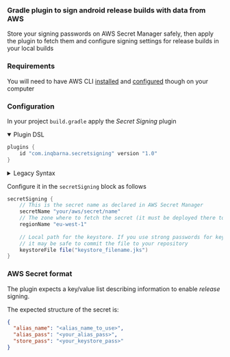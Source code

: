 ### Gradle plugin to sign android release builds with data from AWS

Store your signing passwords on AWS Secret Manager safely, then apply the plugin
to fetch them and configure signing settings for release builds in your local builds

### Requirements

You will need to have AWS CLI [installed](https://docs.aws.amazon.com/cli/latest/userguide/getting-started-install.html)
and [configured](https://docs.aws.amazon.com/cli/latest/userguide/getting-started-quickstart.html#getting-started-quickstart-new) though on your computer

### Configuration

In your project `build.gradle` apply the *Secret Signing* plugin

<details open>
<summary>Plugin DSL</summary>

```groovy
plugins {
    id "com.inqbarna.secretsigning" version "1.0"
}
```
</details>

<details>
<summary>Legacy Syntax</summary>

```groovy
buildscript {
  repositories {
    maven {
      url "https://plugins.gradle.org/m2/"
    }
  }
  dependencies {
    classpath "com.inqbarna:secretsigning:1.0"
  }
}

apply plugin: "com.inqbarna.secretsigning"
```
</details>


Configure it in the `secretSigning` block as follows

```groovy
secretSigning {
    // This is the secret name as declared in AWS Secret Manager
    secretName "your/aws/secret/name"
    // The zone where to fetch the secret (it must be deployed there too)
    regionName "eu-west-1"
    
    // Local path for the keystore. If you use strong passwords for keystore and for alias
    // it may be safe to commit the file to your repository
    keystoreFile file("keystore_filename.jks")
}
```

### AWS Secret format

The plugin expects a key/value list describing information to enable *release* signing.

The expected structure of the secret is:

```json
{
  "alias_name": "<alias_name_to_use>",
  "alias_pass": "<your_alias_pass>",
  "store_pass": "<your_keystore_pass>"
}
```
